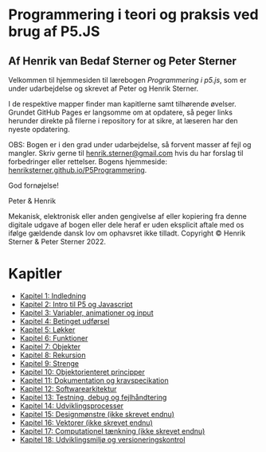 # Programmering i teori og praksis ved brug af P5.JS
## Af Henrik van Bedaf Sterner og Peter Sterner

Velkommen til hjemmesiden til lærebogen *Programmering i p5.js*, som er under udarbejdelse og skrevet af Peter og Henrik Sterner. 

I de respektive mapper finder man kapitlerne samt tilhørende øvelser.
Grundet GitHub Pages er langsomme om at opdatere, så peger links herunder direkte på filerne i repository for at sikre, at læseren har den nyeste opdatering.  

OBS: Bogen er i den grad under udarbejdelse, så forvent masser af fejl og mangler. Skriv gerne til <henrik.sterner@gmail.com> hvis du har forslag til forbedringer eller rettelser. Bogens hjemmeside:  
<a href = "http://henriksterner.github.io/P5Programmering/">henriksterner.github.io/P5Programmering</a>.

God fornøjelse!

Peter & Henrik

Mekanisk, elektronisk eller anden gengivelse af eller kopiering fra denne digitale udgave af bogen eller 
dele heraf er uden eksplicit aftale med os ifølge gældende dansk lov om ophavsret ikke tilladt.
Copyright © Henrik Sterner & Peter Sterner 2022.

# Kapitler

- [Kapitel 1: Indledning](https://github.com/HenrikSterner/P5Programmering/blob/main/kap1/kap1.md)
- [Kapitel 2: Intro til P5 og Javascript](https://github.com/HenrikSterner/P5Programmering/blob/main/kap2/kap2.md)
- [Kapitel 3: Variabler, animationer og input](https://github.com/HenrikSterner/P5Programmering/blob/main/kap3/kap3.md)
- [Kapitel 4: Betinget udførsel](https://github.com/HenrikSterner/P5Programmering/blob/main/kap4/kap4.md)
- [Kapitel 5: Løkker](https://github.com/HenrikSterner/P5Programmering/blob/main/kap5/kap5.md)
- [Kapitel 6: Funktioner](https://github.com/HenrikSterner/P5Programmering/blob/main/kap6/kap6.md)
- [Kapitel 7: Objekter](https://github.com/HenrikSterner/P5Programmering/blob/main/kap7/kap7.md)
- [Kapitel 8: Rekursion](https://github.com/HenrikSterner/P5Programmering/blob/main/kap8/kap8.md)
- [Kapitel 9: Strenge](https://github.com/HenrikSterner/P5Programmering/blob/main/kap9/kap9.md)
- [Kapitel 10: Objektorienteret principper](https://github.com/HenrikSterner/P5Programmering/blob/main/kap10/kap10.md)
- [Kapitel 11: Dokumentation og kravspecikation](https://github.com/HenrikSterner/P5Programmering/blob/main/kap11/kap11.md)
- [Kapitel 12: Softwarearkitektur](https://github.com/HenrikSterner/P5Programmering/blob/main/kap12/kap12.md)
- [Kapitel 13: Testning, debug og fejlhåndtering](https://github.com/HenrikSterner/P5Programmering/blob/main/kap13/kap13.md)
- [Kapitel 14: Udviklingsprocesser](https://github.com/HenrikSterner/P5Programmering/blob/main/kap14/kap14.md)
- [Kapitel 15: Designmønstre (ikke skrevet endnu)](kap15/kap15.md)
- [Kapitel 16: Vektorer (ikke skrevet endnu)](https://github.com/HenrikSterner/P5Programmering/blob/main/kap16/kap16.md)
- [Kapitel 17: Computationel tænkning (ikke skrevet endnu)](kap10/kap10.md)
- [Kapitel 18: Udviklingsmiljø og versioneringskontrol](https://github.com/HenrikSterner/P5Programmering/blob/main/kap18/kap18.md)

